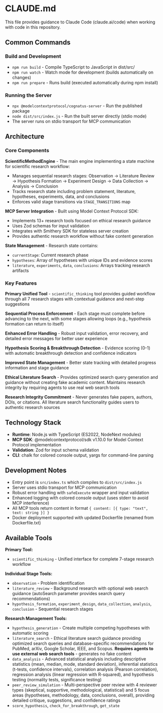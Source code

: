 # CLAUDE.md

This file provides guidance to Claude Code (claude.ai/code) when working with code in this repository.

## Common Commands

### Build and Development
- `npm run build` - Compile TypeScript to JavaScript in dist/src/
- `npm run watch` - Watch mode for development (builds automatically on changes)
- `npm run prepare` - Runs build (executed automatically during npm install)

### Running the Server
- `npx @modelcontextprotocol/cognatus-server` - Run the published package
- `node dist/src/index.js` - Run the built server directly (stdio mode)
- The server runs on stdio transport for MCP communication

## Architecture

### Core Components

**ScientificMethodEngine** - The main engine implementing a state machine for scientific research workflow:
- Manages sequential research stages: Observation → Literature Review → Hypothesis Formation → Experiment Design → Data Collection → Analysis → Conclusion
- Tracks research state including problem statement, literature, hypotheses, experiments, data, and conclusions
- Enforces valid stage transitions via `STAGE_TRANSITIONS` map

**MCP Server Integration** - Built using Model Context Protocol SDK:
- Implements 13+ research tools focused on ethical research guidance
- Uses Zod schemas for input validation
- Integrates with Smithery SDK for stateless server creation
- Provides authentic research workflow without fake content generation

**State Management** - Research state contains:
- `currentStage`: Current research phase
- `hypotheses`: Array of hypotheses with unique IDs and evidence scores
- `literature`, `experiments`, `data`, `conclusions`: Arrays tracking research artifacts

### Key Features

**Primary Unified Tool** - `scientific_thinking` tool provides guided workflow through all 7 research stages with contextual guidance and next-step suggestions

**Sequential Process Enforcement** - Each stage must complete before advancing to the next, with some stages allowing loops (e.g., hypothesis formation can return to itself)

**Enhanced Error Handling** - Robust input validation, error recovery, and detailed error messages for better user experience

**Hypothesis Scoring & Breakthrough Detection** - Evidence scoring (0-1) with automatic breakthrough detection and confidence indicators

**Improved State Management** - Better state tracking with detailed progress information and stage guidance

**Ethical Literature Search** - Provides optimized search query generation and guidance without creating fake academic content. Maintains research integrity by requiring agents to use real web search tools

**Research Integrity Commitment** - Never generates fake papers, authors, DOIs, or citations. All literature search functionality guides users to authentic research sources

## Technology Stack

- **Runtime**: Node.js with TypeScript (ES2022, NodeNext modules)
- **MCP SDK**: @modelcontextprotocol/sdk v1.10.0 for Model Context Protocol implementation
- **Validation**: Zod for input schema validation
- **CLI**: chalk for colored console output, yargs for command-line parsing

## Development Notes

- Entry point is `src/index.ts` which compiles to `dist/src/index.js`
- Server uses stdio transport for MCP communication
- Robust error handling with `safeExecute` wrapper and input validation
- Enhanced logging with colored console output (uses stderr to avoid MCP interference)
- All MCP tools return content in format `{ content: [{ type: "text", text: string }] }`
- Docker deployment supported with updated Dockerfile (renamed from Dockerfile.txt)

## Available Tools

**Primary Tool:**
- `scientific_thinking` - Unified interface for complete 7-stage research workflow

**Individual Stage Tools:**
- `observation` - Problem identification 
- `literature_review` - Background research with optional web search guidance (autoSearch parameter provides search query recommendations)
- `hypothesis_formation`, `experiment_design`, `data_collection`, `analysis`, `conclusion` - Sequential research stages

**Research Management Tools:**
- `hypothesis_generation` - Create multiple competing hypotheses with automatic scoring
- `literature_search` - Ethical literature search guidance providing optimized search queries and database-specific recommendations for PubMed, arXiv, Google Scholar, IEEE, and Scopus. **Requires agents to use external web search tools** - generates no fake content
- `data_analysis` - Advanced statistical analysis including descriptive statistics (mean, median, mode, standard deviation), inferential statistics (t-tests, confidence intervals), correlation analysis (Pearson correlation), regression analysis (linear regression with R-squared), and hypothesis testing (normality tests, significance testing)
- `peer_review_simulation` - Multi-perspective peer review with 4 reviewer types (skeptical, supportive, methodological, statistical) and 5 focus areas (hypotheses, methodology, data, conclusions, overall), providing detailed critique, suggestions, and confidence ratings
- `score_hypothesis`, `check_for_breakthrough`, `get_state`